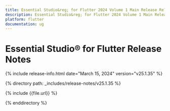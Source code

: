 ```yaml
---
title: Essential Studio&reg; for Flutter 2024 Volume 1 Main Release Release Notes  
description: Essential Studio&reg; for Flutter 2024 Volume 1 Main Release Release Notes  
platform: flutter
documentation: ug
---
```


# Essential Studio&reg; for Flutter  Release Notes  

{% include release-info.html date="March 15, 2024"  version="v25.1.35" %} 

{% directory path: _includes/release-notes/v25.1.35 %}

{% include {{file.url}} %}

{% enddirectory %}